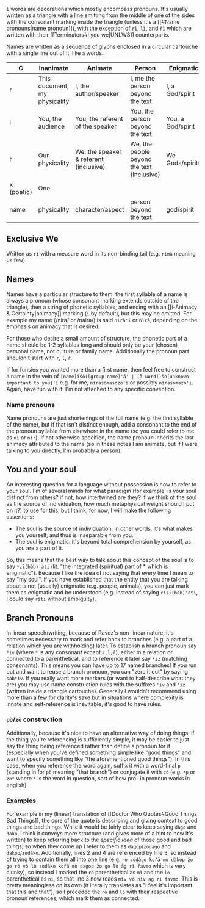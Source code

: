 `ì` words are decorations which mostly encompass pronouns. It's usually written as a triangle with a line emitting from the middle of one of the sides with the consonant marking inside the triangle (unless it's a [[#Name pronouns|name pronoun]]), with the exception of `rì`, `lì`, and `řì` which are written with their [[Terminators#I you we|UNLWS]] counterparts.

Names are written as a sequence of glyphs enclosed in a circular cartouche with a single line out of it, like `á` words.


| C          | Inanimate                     | Animate                                | Person                                     | Enigmatic         |
| ---------- | ----------------------------- | -------------------------------------- | ------------------------------------------ | ----------------- |
| r          | This document, my physicality | I, the author/speaker                  | I, me the person beyond the text           | I, a God/spirit   |
| l          | You, the audience             | You, the referent of the speaker       | You, the person beyond the text            | You, a God/spirit |
| ř          | Our physicality               | We, the speaker & referent (inclusive) | We, the people beyond the text (inclusive) | We Gods/spirits   |
| x (poetic) | One                           |                                        |                                            |                   |
| name       | physicality                   | character/aspect                       | person beyond the text                     | god/spirit        |

## Exclusive We
Written as `rì` with a measure word in its non-binding tail (e.g. `rìmà` meaning us few).

## Names
Names have a particular structure to them: the first syllable of a name is always a pronoun (whose consonant marking extends outside of the triangle), then a string of phonetic syllables, and ending with an [[i-Animacy & Certainty|animacy]] marking (`i` by default), but this may be omitted. For example my name (/nira/ or /naira/) is said `nìrā'i` or `nìrā`, depending on the emphasis on animacy that is desired.

For those who desire a small amount of structure, the phonetic part of a name should be 1-2 syllables long and should only be your (chosen) personal name, not culture or family name. Additionally the pronoun part shouldn't start with `r`, `l`, `ř`.

If for funsies you wanted more than a first name, then feel free to construct a name in the vein of `[name]išò([group name]'ā' | [ā word])šo[unknown important to you]'ì` e.g. for me, `nìrāšòmāšòzó'ì` or possibly `nìrāšòmāzó'i`. Again, have fun with it. I'm not attached to any specific convention.
### Name pronouns
Name pronouns are just shortenings of the full name (e.g. the first syllable of the name), but if that isn't distinct enough, add a consonant to the end of the pronoun syllable from elsewhere in the name (so you could refer to me as `nì` or `nìr`). If not otherwise specified, the name pronoun inherits the last animacy attributed to the name (so in these notes I am animate, but if I were talking to you directly, I'm probably a person).

## You and your soul
An interesting question for a language without possession is how to refer to your soul. I'm of several minds for what paradigm (for example: is your soul distinct from others? if not, how intertwined are they? if we think of the soul as the source of individuation, how much metaphysical weight should I put on it?) to use for this, but I think, for now, I will make the following assertions:
- The soul is the source of individuation: in other words, it's what makes you yourself, and thus is inseparable from you.
- The soul is enigmatic: it's beyond total comprehension by yourself, as you are a part of it.

So, this means that the best way to talk about this concept of the soul is to say `*zī(bàb)'áti` (lit: "the integrated (spiritual) part of \* which is enigmatic"). Because I like the idea of not saying that every time I mean to say "my soul", if you have established that the entity that you are talking about is not (usually) enigmatic (e.g. people, animals), you can just mark them as enigmatic and be understood (e.g. instead of saying `rìzī(bàb)'áti`, I could say `rìti` without ambiguity).

## Branch Pronouns
In linear speech/writing, because of Ravoz's non-linear nature, it's sometimes necessary to mark and refer back to branches (e.g. a part of a relation which you are withholding) later. To establish a branch pronoun say `*ìv` (where `*` is any consonant except `r,l,ř`), either in a relation or connected to a parenthetical, and to reference it later say `*ìz` (matching consonants). This means you can have up to 17 named branches! If you run out and want to reuse a branch pronoun, you can "zero it out" by saying `sàb*ìv`. If you really want more markers (or want to half-describe what they are) you may use name construction rules with the suffixes `'ìv` and `'ìz` (written inside a triangle cartouche).
Generally I wouldn't recommend using more than a few for clarity's sake but in situations where complexity is innate and self-reference is inevitable, it's good to have rules.
### `pò`/`zò` construction
Additionally, because it's nice to have an alternative way of doing things, if the thing you're referencing is sufficiently simple, it may be easier to just say the thing being referenced rather than define a pronoun for it (especially when you've defined something simple like "good things" and want to specify something like "the aforementioned good things"). In this case, when you reference the word again, suffix it with a word-final `p` (standing in for `pò` meaning "that branch") or conjugate it with `zò` (e.g. `*p` or `zò*` where `*` is the word in question, sort of how pro- in pronoun works in english).
### Examples
For example in my (linear) translation of [[Doctor Who Quotes#Good Things Bad Things]], the core of the quote is describing and giving context to good things and bad things. While it would be fairly clear to keep saying `dàgo` and `dàko`, I think it conveys more structure (and gives more of a hint to how it's written) to keep referring back to the *specific idea* of those good and bad things, so when they come up I refer to them as `dàgop`/`zòdàgo` and `dàkop`/`zòdàko`.
Additionally, lines 2 and 4 are referenced by line 3, so instead of trying to contain them all into one line (e.g. `rò zòdàgo kořā mò dàkop žo go rò vò lò zòdàko kořā mò dàgop žo go lò āg rì favmo` which is very clunky), so instead I marked the `rò` parenthetical as `mì` and the `lo` parenthetical as `nì`, so that line 3 now reads `mìv vò nìv āg rì favmo`. This is pretty meaningless on its own (it literally translates as "I feel it's important that this and that"), so I preceded the `rò` and `lò` with their respective pronoun references, which mark them as connected.